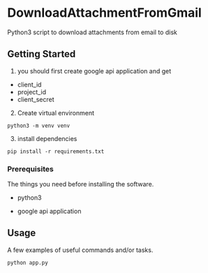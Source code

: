 # DownloadAttachmentFromGmail

Python3 script to download attachments from email to disk

## Getting Started

1. you should first create google api application and get 
- client_id
- project_id
- client_secret

2. Create virtual environment

```
python3 -m venv venv
```

3. install dependencies 

```
pip install -r requirements.txt
```

### Prerequisites

The things you need before installing the software.

* python3

* google api application

## Usage

A few examples of useful commands and/or tasks.

```
python app.py
```
